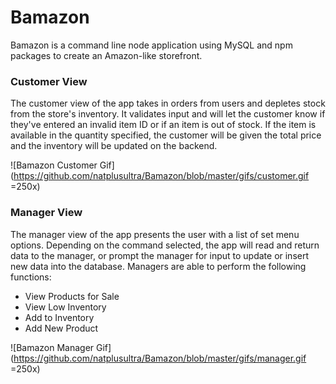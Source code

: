 # Bamazon

Bamazon is a command line node application using MySQL and npm packages to create an Amazon-like storefront. 

### Customer View
The customer view of the app takes in orders from users and depletes stock from the store's inventory. It validates input and will let the customer know if they've entered an invalid item ID or if an item is out of stock. If the item is available in the quantity specified, the customer will be given the total price and the inventory will be updated on the backend.

![Bamazon Customer Gif](https://github.com/natplusultra/Bamazon/blob/master/gifs/customer.gif =250x) 

### Manager View
The manager view of the app presents the user with a list of set menu options. Depending on the command selected, the app will read and return data to the manager, or prompt the manager for input to update or insert new data into the database. Managers are able to perform the following functions:
* View Products for Sale
* View Low Inventory
* Add to Inventory
* Add New Product

![Bamazon Manager Gif](https://github.com/natplusultra/Bamazon/blob/master/gifs/manager.gif =250x) 
